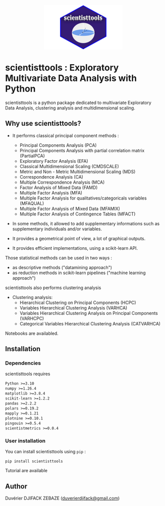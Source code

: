 <center>
    <img src="./figures/scientisttools.svg" alt="centered image" width="50%"/>
</center>

# scientisttools : Exploratory Multivariate Data Analysis with Python

scientisttools is a python package dedicated to multivariate Exploratory Data Analysis, clustering analysis and multidimensional scaling.

## Why use scientisttools?

* It performs classical principal component methods : 
    * Principal Components Analysis (PCA)
    * Principal Components Analysis with partial correlation matrix (PartialPCA)
    * Exploratory Factor Analysis (EFA)
    * Classical Multidimensional Scaling (CMDSCALE)
    * Metric and Non - Metric Multidimensional Scaling (MDS)
    * Correspondence Analysis (CA)
    * Multiple Correspondence Analysis (MCA)
    * Factor Analysis of Mixed Data (FAMD)
    * Multiple Factor Analysis (MFA)
    * Multiple Factor Analysis for qualitatives/categoricals variables (MFAQUAL)
    * Multiple Factor Analysis of Mixed Data (MFAMIX)
    * Multiple Factor Analysis of Contingence Tables (MFACT)

* In some methods, it allowed to add supplementary informations such as supplementary individuals and/or variables.
* It provides a geometrical point of view, a lot of graphical outputs.
* It provides efficient implementations, using a scikit-learn API.

Those statistical methods can be used in two ways :
* as descriptive methods ("datamining approach")
* as reduction methods in scikit-learn pipelines ("machine learning approach")

scientisttools also performs clustering analysis

* Clustering analysis:
    * Hierarchical Clustering on Principal Components (HCPC)
    * Variables Hierarchical Clustering Analysis (VARHCA)
    * Variables Hierarchical Clustering Analysis on Principal Components (VARHCPC)
    * Categorical Variables Hierarchical Clustering Analysis (CATVARHCA)


Notebooks are availabled.

## Installation

### Dependencies

scientisttools requires 

```
Python >=3.10
numpy >=1.26.4
matplotlib >=3.8.4
scikit-learn >=1.2.2
pandas >=2.2.2
polars >=0.19.2
mapply >=0.1.21
plotnine >=0.10.1
pingouin >=0.5.4
scientistmetrics >=0.0.4
```

### User installation

You can install scientisttools using `pip` :

```
pip install scientisttools
```

Tutorial are available

## Author

Duvérier DJIFACK ZEBAZE ([duverierdjifack@gmail.com](duverierdjifack@gmail.com))
